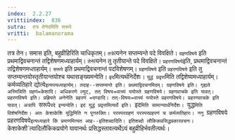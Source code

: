 ```yaml
---
index:  2.2.27
vrittiindex:  836
sutra:  तत्र तेनेदमिति सरूपे
vritti:  balamanorama 
---
```


तत्र तेन। समास इति, बहुव्रीहिरिति चाधिकृतम्। `तत्रे`त्यनेन सप्तम्यन्ते पदे विवक्षिते। `ग्रहणविषये` इति प्रथमाद्विवचनान्तं तद्विशेषणमध्याहार्यम्। `तेने`त्यनेन तु तृतीयान्ते पदे विवक्षिते। `प्रहरणविषये`इति, प्रथमाद्विवचनान्तं तद्विशेषणमध्ताहार्यम्। `सरूपे` इति प्रथमाद्विवचनान्तं पदविशेषणम्। `ग्रहणविषये` इति `प्रहरणविषये` इति तु सप्तम्यन्तयोस्तृतीयान्तयोश्च यथासङ्ख्यमन्वेति। `इद`मित्यर्थनिर्देशः। `युद्धं प्रवृत्त`मिति तद्विशेष्यमध्याहार्यम्। कर्मव्यतिहारे द्योत्ये`इत्यपयध्याहार्यम्। तदाह--सप्तम्यन्ते इति। प्रथमाद्विवचनमिदम्। ग्रहणविषये इति। गृह्यते अस्मिन्निति ग्रहणं=केशादि। अधिकरणे ल्युट्, तत् विषयः=वाच्यं ययोस्ते ग्रहणविषये। ग्रहणवाचके इति यावत्। प्रहरणविषये इति। प्रह्रियते अनेनेति प्रहरणं =दण्डादि। तत्-विषयः=वाच्यं ययोस्ते प्रहरणविषये। प्रहरणवाचके इति यावत्। अत्रापि `सरूपे`पदे इन्यन्वेति। इदं युद्धं प्रवृत्तमित्यर्थे इति। `इद`मिति सामान्यार्थनिर्देशः। `युद्ध`मिति विशेषनिर्देशः। अतः केशाकेशि युद्धिमिति न पुनरुक्तिः। परस्परग्रहणं परस्परप्रहरणं च कर्मव्यतिहारः। ननु `ग्रहणविषये` `प्रहरणविषये`इत्यध्याहारे किं प्रमाणमित्यत आह--इतिशब्दादिति। इतिशब्दो लौकिकप्रसिद्धप्रकारवचनः। `केशाकेशी`त्यादिलौकिकप्रयोगे यावानर्थः प्रसिद्धस्तावत्यर्थेऽयं बहुव्रीहिर्भवतीत्यर्थः। 

